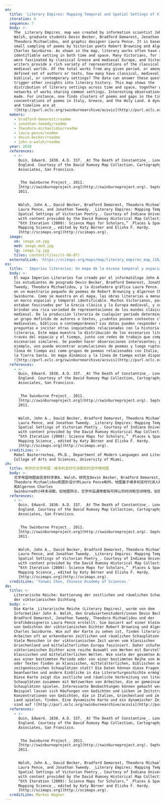 ```yaml
---
en:
  title: 'Literary Empires: Mapping Temporal and Spatial Settings of Victorian Poetry'
  iteration: 6
  sequence: 7
  body: >-
    The _Literary Empires_ map was created by information scientist John A.
    Walsh, graduate students Devin Becker, Bradford Demarest, Jonathan Tweedy,
    Theodora Michaelidou, and graphic designer Laura Pence. It is based on a
    small sampling of poems by Victorian poets Robert Browning and Algernon
    Charles Swinburne. As shown in the map, literary works often have an
    identifiable setting in both time and space. Many Victorians, for instance,
    were fascinated by classical Greece and medieval Europe, and Victorian
    writers provide a rich variety of representations of the classical and
    medieval worlds. Of the total works from any given period, or among a
    defined set of authors or texts, how many have classical, medieval,
    biblical, or contemporary settings? The data can answer these questions and
    trigger other insights into literary history. This map shows the
    distribution of literary settings across time and space, together with
    networks of works sharing common settings. Interesting observations may be
    made. For instance, one finds clusters of poems and gaps in the timeline and
    concentrations of poems in Italy, Greece, and the Holy Land. A dynamic map
    and timeline are at
    ![http://purl.oclc.org/swinburnearchive/acsvis](http://purl.oclc.org/swinburnearchive/acsvis).
  makers:
    - bradford-demarest/readme
    - jonathan-tweedy/readme
    - theodora-michaelidou/readme
    - laura-pence/readme
    - devin-becker/readme
    - john-a-walsh/readme
  year: 2010
  references:
    - >-
      Quin, Edward. 1830. A.D. 337. _At The Death of Constantine_. London,
      England. Courtesy of the David Rumsey Map Collection, Cartography
      Associates, San Francisco.


      _The Swinburne Project_. 2011.
      [http://swinburneproject.org](http://swinburneproject.org). September 7,
      2011.


      Walsh, John A., David Becker, Bradford Demarest, Theodora Michaelidou,
      Laura Pence, and Jonathan Tweedy. _Literary Empires: Mapping Temporal and
      Spatial Settings of Victorian Poetry_. Courtesy of Indiana University,
      with content provided by the David Rumsey Historical Map Collection. In
      “6th Iteration (2009): Science Maps for Scholars,” _Places & Spaces:
      Mapping Science_, edited by Katy Börner and Elisha F. Hardy.
      [http://scimaps.org](http://scimaps.org).
  image:
    sm: image.sm.jpg
    med: image.med.jpg
    lg: image.lg.jpg
    tiles: content/tiles/it-06-07/
  externalLink: 'https://scimaps.org/maps/map/literary_empires_map_118/detail'
es:
  title: ' Imperios literarios: Un mapa de la escena temporal y espacial de la poesía victoriana'
  body: >-
    El mapa Imperios Literarios fue creado por el informatólogo John A. Walsh,
    los estudiantes de posgrado Devin Becker, Bradford Demarest, Jonathan
    Tweedy, Theodora Michaelidou, y la diseñadora gráfica Laura Pence. Se basa
    en un muestrario pequeño de poemas de Robert Browning y Algernon Charles
    Swinburne. Como se muestra en el mapa, las obras literarias a menudo poseen
    un marco espacial y temporal identificable. Muchos Victorianos, por ejemplo,
    estaban fascinados por la Grecia clásica y la Europa medieval, y sus obras
    brindan una rica variedad de representaciones de los mundos clásico y
    medieval. De la producción literaria de cualquier período determinado, o de
    un grupo definido de autores o textos, ¿cuántos poseen contextos clásicos,
    medievales, bíblicos o contemporáneos? Los datos pueden responder estas
    preguntas e incitar otras inquietudes relacionadas con la historia
    literaria. Este mapa muestra la distribución de los escenarios literarios a
    través del espacio y el tiempo, junto con redes de trabajo que comparten
    escenarios similares. Se pueden hacer observaciones interesantes; por
    ejemplo, uno puede encontrar acumulaciones de poemas y luego rupturas en la
    línea de tiempo así como grupos de poemas relacionados con Italia, Grecia y
    la Tierra Santa. Un mapa dinámico y la línea de tiempo están disponibles en
    ![http://purl.oclc.org/swinburnearchive/acsvis](http://purl.oclc.org/swinburnearchive/acsvis).
  references:
    - >-
      Quin, Edward. 1830. A.D. 337. _At The Death of Constantine_. London,
      England. Courtesy of the David Rumsey Map Collection, Cartography
      Associates, San Francisco.


      _The Swinburne Project_. 2011.
      [http://swinburneproject.org](http://swinburneproject.org). September 7,
      2011.


      Walsh, John A., David Becker, Bradford Demarest, Theodora Michaelidou,
      Laura Pence, and Jonathan Tweedy. _Literary Empires: Mapping Temporal and
      Spatial Settings of Victorian Poetry_. Courtesy of Indiana University,
      with content provided by the David Rumsey Historical Map Collection. In
      “6th Iteration (2009): Science Maps for Scholars,” _Places & Spaces:
      Mapping Science_, edited by Katy Börner and Elisha F. Hardy.
      [http://scimaps.org](http://scimaps.org).
  creditLine: >-
    Mabel Basterrechea, Ph.D., Department of Modern Languages and Literatures,
    College of Arts and Sciences, University of Miami.
zh:
  title: 制作的文学帝国：维多利亚时代诗歌的时空环境地图
  body: >-
    文学帝国地图由信息科学家A. Walsh，研究生Devin Becker, Bradford Demarest, Jonathan Tweedy,
    Theodora Michaelidou和图形设计师Laura Pence制作。地图基于维多利亚时代诗人Robert Browning
    和Algernon Charles
    Swinburne的小样本诗歌。如地图所示，文学作品通常都有可辨认的时间和空间特性。如很多维多利亚时代的人被古希腊和中世纪欧洲所吸引，并且维多利亚时代的作家提供了对古代和中世纪世界的多维展示。在任一时代的所有作品中，或者在特定作者或者内容集合中，有多少具有古代、中世纪、圣经的或者现代的背景？数据能回答这些问题并且触发对于文学历史的新见解。此地图展示了跨越时间和空间的文学环境的分布，以及共享共同环境的作品网络。可能会产生一些有趣的见解，如有人发现意大利、希腊和圣地的诗歌集合和时间轴上的间隙以及诗歌的集中度。更多动态地图以及时间轴信息，可访问![http://purl.oclc.org/swinburnearchive/acsvis](http://purl.oclc.org/swinburnearchive/acsvis).
  references:
    - >-
      Quin, Edward. 1830. A.D. 337. _At The Death of Constantine_. London,
      England. Courtesy of the David Rumsey Map Collection, Cartography
      Associates, San Francisco.


      _The Swinburne Project_. 2011.
      [http://swinburneproject.org](http://swinburneproject.org). September 7,
      2011.


      Walsh, John A., David Becker, Bradford Demarest, Theodora Michaelidou,
      Laura Pence, and Jonathan Tweedy. _Literary Empires: Mapping Temporal and
      Spatial Settings of Victorian Poetry_. Courtesy of Indiana University,
      with content provided by the David Rumsey Historical Map Collection. In
      “6th Iteration (2009): Science Maps for Scholars,” _Places & Spaces:
      Mapping Science_, edited by Katy Börner and Elisha F. Hardy.
      [http://scimaps.org](http://scimaps.org).
  creditLine: 'Yunwei Chen, Chinese Academy of Sciences.'
de:
  title: >-
    Literarische Reiche: Kartierung der zeitlichen und räumlichen Schauplätze
    der viktorianischen Dichtung
  body: >-
    Die Karte _Literarische Reiche (Literary Empires)_ wurde von dem
    Informatiker John A. Walsh, den Graduiertenstudent/innen Devin Becker,
    Bradford Demarest, Jonathan Tweedy, Theodora Michaelidou und der
    Grafikdesignerin Laura Pence erstellt. Sie basiert auf einer kleinen Auswahl
    von Gedichten der viktorianischen Dichter Robert Browning und Algernon
    Charles Swinburne. Wie auf der Karte zu sehen ist, finden literarische
    Arbeiten oft an erkennbaren zeitlichen und räumlichen Schauplätzen statt.
    Viele Menschen in der viktorianischen Zeit waren vom klassischen
    Griechenland und mittelalterlichen Europa fasziniert. Daher schufen die
    viktorianischen Dichter eine reiche Auswahl von Werken mit Darstellungen der
    klassischen und mittelalterlichen Welten. Wie viele der gesamten Arbeiten
    aus einer bestimmten Periode oder von einer bestimmten Reihe von Autoren
    oder Texten finden an klassischen, mittelalterlichen, biblischen oder
    zeitgenössischen Schauplätzen statt? Die Daten können diese Fragen
    beantworten und andere Einblicke in die Literarturgeschichte ermöglichen.
    Diese Karte zeigt die zeitliche und räumliche Verbreitung von literarischen
    Schauplätzen zusammen mit Netzwerken von Arbeiten, die an gemeinsamen
    Schauplätzen spielen. Interessante Beobachtungen können gemacht werden. Zum
    Beispiel lassen sich Häufungen von Gedichten und Lücken im Zeitstrahl sowie
    Konzentrationen von Gedichten, die in Italien, Griechenland und im Heiligen
    Land spielen, finden. Eine dynamische Karte und ein dynamischer Zeitstrahl
    sind auf ![http://purl.oclc.org/swinburnearchive/acsvis](http://purl.oclc.org/swinburnearchive/acsvis) zu finden.
  references:
    - >-
      Quin, Edward. 1830. A.D. 337. _At The Death of Constantine_. London,
      England. Courtesy of the David Rumsey Map Collection, Cartography
      Associates, San Francisco.


      _The Swinburne Project_. 2011.
      [http://swinburneproject.org](http://swinburneproject.org). September 7,
      2011.


      Walsh, John A., David Becker, Bradford Demarest, Theodora Michaelidou,
      Laura Pence, and Jonathan Tweedy. _Literary Empires: Mapping Temporal and
      Spatial Settings of Victorian Poetry_. Courtesy of Indiana University,
      with content provided by the David Rumsey Historical Map Collection. In
      “6th Iteration (2009): Science Maps for Scholars,” _Places & Spaces:
      Mapping Science_, edited by Katy Börner and Elisha F. Hardy.
      [http://scimaps.org](http://scimaps.org).
  creditLine: Markus Wagner
---
```

